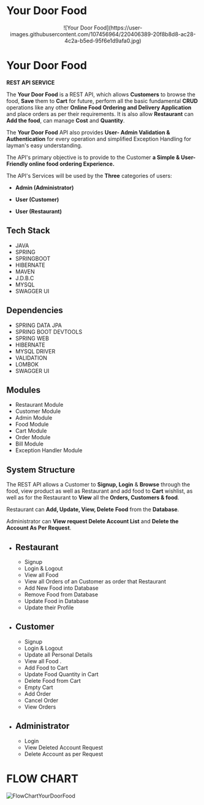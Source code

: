 # Your Door Food
<p align="center">
![Your Door Food](https://user-images.githubusercontent.com/107456964/220406389-20f8b8d8-ac28-4c2a-b5ed-95f6e1d9afa0.jpg)
</p>

# Your Door Food

 **REST API SERVICE**

The **Your Door Food** is a REST API, which allows **Customers** to browse the food, **Save** them to **Cart** for future, perform all the basic fundamental **CRUD** operations like any other **Online Food Ordering and Delivery Application** and place orders as per their requirements. It is also allow **Restaurant** can **Add the food**, can manage **Cost** and **Quantity**.

The **Your Door Food** API also provides **User- Admin Validation & Authentication** for every operation and simplified Exception Handling for layman's easy understanding. 

The API's primary objective is to provide to the Customer  **a Simple & User-Friendly online food ordering Experience.**

The API's Services  will be used by the **Three** categories of users:

- **Admin (Administrator)**

- **User (Customer)** 

- **User (Restaurant)** 
## Tech Stack

- JAVA
- SPRING
- SPRINGBOOT
- HIBERNATE
- MAVEN
- J.D.B.C
- MYSQL
- SWAGGER UI

## Dependencies

- SPRING DATA JPA
- SPRING BOOT DEVTOOLS
- SPRING WEB
- HIBERNATE
- MYSQL DRIVER
- VALIDATION
- LOMBOK
- SWAGGER UI

## Modules

- Restaurant Module
- Customer Module
- Admin Module
- Food Module
- Cart Module 
- Order Module
- Bill Module
- Exception Handler Module


## System Structure

The REST API allows a Customer to **Signup, Login** & **Browse** through the food, view product as well as Restaurant and add food to **Cart** wishlist, as well as for the Restaurant to **View** all the **Orders, Customers & food**.

Restaurant can **Add, Update, View, Delete** **Food**  from the **Database**.

Administrator can **View request Delete Account List** and **Delete the Account As Per Request**.
  

- Restaurant
    - 
    - Signup
    - Login & Logout
    - View all Food
    - View all Orders of an Customer as order that Restaurant
    - Add New Food into Database
    - Remove Food from Database
    - Update Food in Database 
    - Update their Profile

- Customer
    -
    - Signup 
    - Login & Logout
    - Update all Personal Details 
    - View all Food .
    - Add Food to Cart
    - Update Food Quantity in Cart 
    - Delete Food from Cart
    - Empty Cart
    - Add Order
    - Cancel Order
    - View Orders

- Administrator
    -
    - Login
    - View Deleted Account Request
    - Delete Account as per Request

# FLOW CHART
![FlowChartYourDoorFood](https://user-images.githubusercontent.com/107456964/220468355-2e96143c-3811-433b-ae7a-a7f97d00fa53.jpg)
